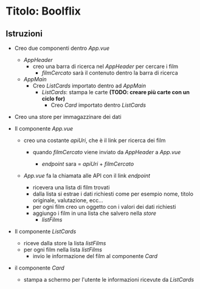 # Titolo: Boolflix

## Istruzioni

- Creo due componenti dentro _App.vue_

  - _AppHeader_
    - creo una barra di ricerca nel _AppHeader_ per cercare i film
      - _filmCercato_ sarà il contenuto dentro la barra di ricerca
  - _AppMain_
    - Creo _ListCards_ importato dentro ad _AppMain_
      - _ListCards_: stampa le carte **(TODO: creare più carte con un ciclo for)**
        - Creo _Card_ importato dentro _ListCards_

- Creo una store per immagazzinare dei dati

- Il componente _App.vue_

  - creo una costante _apiUri_, che è il link per ricerca dei film

    - quando _filmCercato_ viene inviato da _AppHeader_ a _App.vue_

      - _endpoint_ sara = _apiUri_ + _filmCercato_

  - _App.vue_ fa la chiamata alle API con il link _endpoint_
    - ricevera una lista di film trovati
    - dalla lista si estrae i dati richiesti come per esempio nome, titolo originale, valutazione, ecc...
    - per ogni film creo un oggetto con i valori dei dati richiesti
    - aggiungo i film in una lista che salvero nella _store_
      - _listFilms_

- Il componente _ListCards_

  - riceve dalla store la lista _listFilms_
  - per ogni film nella lista _listFilms_
    - invio le informazione del film al componente _Card_

- il componente _Card_
  - stampa a schermo per l'utente le informazioni ricevute da _ListCards_
